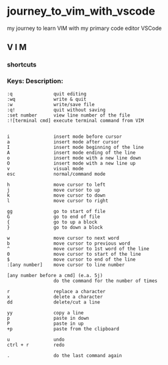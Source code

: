 # journey_to_vim_with_vscode

my journey to learn VIM with my primary code editor VSCode


## V I M
### shortcuts

### Keys:            Description:

    :q               quit editing
    :wq              write & quit
    :w               write/save file
    :q!              quit without saving
    :set number      view line number of the file
    :![terminal cmd] execute terminal command from VIM


    i                insert mode before cursor
    a                insert mode after cursor
    I                insert mode beginning of the line
    A                insert mode ending of the line
    o                insert mode with a new line down
    O                insert mode with a new line up
    v                visual mode
    esc              normal/command mode

    h                move cursor to left
    j                move cursor to up
    k                move cursor to down
    l                move cursor to right

    gg               go to start of file
    G                go to end of file
    {                go to up a block
    }                go to down a block

    w                move cursor to next word
    b                move cursor to previous word
    ^                move cursor to 1st word of the line
    0                move cursor to start of the line
    $                move cursor to end of the line
    :[any number]    move cursor to line number

    [any number before a cmd] (e.a. 5j)
                     do the command for the number of times

    r                replace a character
    x                delete a character
    dd               delete/cut a line

    yy               copy a line
    p                paste in down
    P                paste in up
    +p               paste from the clipboard

    u                undo
    ctrl + r         redo

    .                do the last command again















